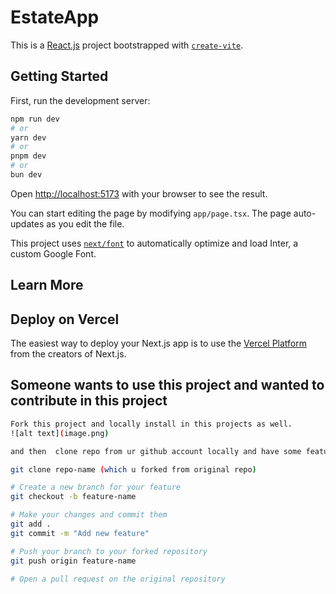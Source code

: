 # EstateApp

This is a [React.js](https://react.dev/) project bootstrapped with [`create-vite`](https://github.com/vitejs/vite).

## Getting Started

First, run the development server:

```bash
npm run dev
# or
yarn dev
# or
pnpm dev
# or
bun dev
```

Open [http://localhost:5173](http://localhost:5173) with your browser to see the result.

You can start editing the page by modifying `app/page.tsx`. The page auto-updates as you edit the file.

This project uses [`next/font`](https://nextjs.org/docs/basic-features/font-optimization) to automatically optimize and load Inter, a custom Google Font.

## Learn More

## Deploy on Vercel

The easiest way to deploy your Next.js app is to use the [Vercel Platform](https://vercel.com/new?utm_medium=default-template&filter=next.js&utm_source=create-next-app&utm_campaign=create-next-app-readme) from the creators of Next.js.

## Someone wants to use this project and wanted to contribute in this project 

```bash
Fork this project and locally install in this projects as well. 
![alt text](image.png)

and then  clone repo from ur github account locally and have some feature to add on 

git clone repo-name (which u forked from original repo)

# Create a new branch for your feature
git checkout -b feature-name

# Make your changes and commit them
git add .
git commit -m "Add new feature"

# Push your branch to your forked repository
git push origin feature-name

# Open a pull request on the original repository
```